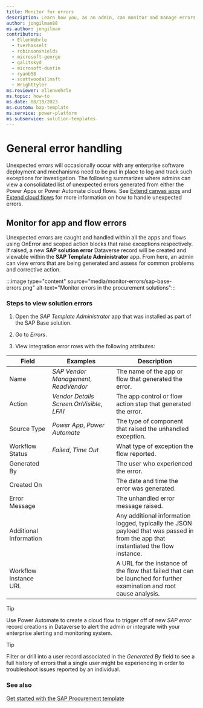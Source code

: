 ```yaml
---
title: Monitor for errors
description: Learn how you, as an admin, can monitor and manage errors generated by the SAP Procurement solutions.
author: jongilman88
ms.author: jongilman
contributors:
  - EllenWehrle
  - tverhasselt
  - robinsonshields
  - microsoft-george
  - galitskyd
  - microsoft-dustin
  - ryanb58
  - scottwoodallmsft
  - Wrighttyler
ms.reviewer: ellenwehrle
ms.topic: how-to
ms.date: 08/18/2023
ms.custom: bap-template
ms.service: power-platform
ms.subservice: solution-templates
---
```

# General error handling

Unexpected errors will occasionally occur with any enterprise software deployment and mechanisms need to be put in place to log and track such exceptions for investigation. The following summarizes where admins can view a consolidated list of unexpected errors generated from either the Power Apps or Power Automate cloud flows. See [Extend canvas apps](extend-canvas-apps.md) and [Extend cloud flows](extend-cloud-flows.md) for more information on how to handle unexpected errors.

## Monitor for app and flow errors

Unexpected errors are caught and handled within all the apps and flows using OnError and scoped action blocks that raise exceptions respectively. If raised, a new **SAP solution error** Dataverse record will be created and viewable within the **SAP Template Administrator** app. From here, an admin can view errors that are being generated and assess for common problems and corrective action.

:::image type="content" source="media/monitor-errors/sap-base-errors.png" alt-text="Monitor errors in the procurement solutions":::

### Steps to view solution errors

1. Open the _SAP Template Administrator_ app that was installed as part of the SAP Base solution.

2. Go to _Errors_.

3. View integration error rows with the following attributes:

| Field | Examples| Description |
| ----------- | ----------- | ----------- |
| Name | _SAP Vendor Management_, _ReadVendor_ | The name of the app or flow that generated the error. |
| Action | _Vendor Details Screen.OnVisible_, _LFAI_ | The app control or flow action step that generated the error. |
| Source Type | _Power App_, _Power Automate_ | The type of component that raised the unhandled exception. |
| Workflow Status | _Failed_, _Time Out_ | What type of exception the flow reported. |
| Generated By | | The user who experienced the error. |
| Created On | | The date and time the error was generated. |
| Error Message | | The unhandled error message raised. |
| Additional Information | | Any additional information logged, typically the JSON payload that was passed in from the app that instantiated the flow instance. |
| Workflow Instance URL | | A URL for the instance of the flow that failed that can be launched for further examination and root cause analysis. |

> [!TIP]
> Use Power Automate to create a cloud flow to trigger off of new _SAP error_ record creations in Dataverse to alert the admin or integrate with your enterprise alerting and monitoring system.

> [!TIP]
> Filter or drill into a user record associated in the _Generated By_ field to see a full history of errors that a single user might be experiencing in order to troubleshoot issues reported by an individual.

### See also

[Get started with the SAP Procurement template](get-started.md)

